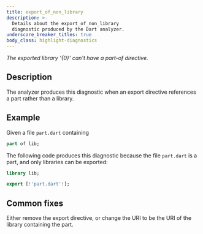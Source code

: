 ```yaml
---
title: export_of_non_library
description: >-
  Details about the export_of_non_library
  diagnostic produced by the Dart analyzer.
underscore_breaker_titles: true
body_class: highlight-diagnostics
---
```


_The exported library '{0}' can't have a part-of directive._

## Description

The analyzer produces this diagnostic when an export directive references a
part rather than a library.

## Example

Given a file `part.dart` containing

```dart
part of lib;
```

The following code produces this diagnostic because the file `part.dart` is
a part, and only libraries can be exported:

```dart
library lib;

export [!'part.dart'!];
```

## Common fixes

Either remove the export directive, or change the URI to be the URI of the
library containing the part.
